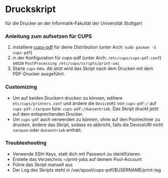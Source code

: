 # Druckskript
für die Drucker an der Informatik-Fakultät der Universität Stuttgart

### Anleitung zum aufsetzen für CUPS
1. installiere [cups-pdf](http://freecode.com/projects/cupspdf) für deine Distribution (unter Arch: `sudo pacman -S cups-pdf`)
2. in der Konfiguration für cups-pdf (unter Arch: `/etc/cups/cups-pdf.conf`) setze `PostProcessing /etc/cups/scripts/print-uni`
3. Starte `cups` neu. Ab jetzt wird das Skript nach dem Drucken mit dem PDF-Drucker ausgeführt.

### Customizing
* Um auf beiden Druckern drucken zu können, editiere `etc/cups/printers.conf` und ändere die `DeviceURI` von `cups-pdf:/` auf `cups-pdf:/zarquon` bzw. `cups-pdf:/duesentrieb`. Das Skript druckt jetzt auf dem entsprechenden Drucker.
* Um `cups-pdf` auch verwenden zu können, ohne auf den Poolrechner zu drucken, ändere das Skript, sodass es abbricht, falls die DeviceURI nicht `zarquon` oder `duesentrieb` enthält.

### Troubleshooting
* Verwende SSH-Keys, statt dich mit Passwort zu identifizieren.
* Erstelle das Verzeichnis ~/print-jobs auf deinem Pool-Account
* Führe das Skript manuell aus
* Der Log des Skripts steht in /var/spool/cups-pdf/$USERNAME/print-log
